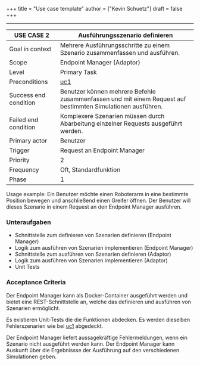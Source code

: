 +++
title = "Use case template"
author = ["Kevin Schuetz"]
draft = false
+++

---

| USE CASE **2**        | Ausführungsszenario definieren                                                                              |
|-----------------------|-------------------------------------------------------------------------------------------------------------|
| Goal in context       | Mehrere Ausführungsschritte zu einem Szenario zusammenfassen und ausführen.                                 |
| Scope                 | Endpoint Manager (Adaptor)                                                                                  |
| Level                 | Primary Task                                                                                                |
| Preconditions         | [uc1](./uc01.md)                                                                                            |
| Success end condition | Benutzer können mehrere Befehle zusammenfassen und mit einem Request auf bestimmten Simulationen ausführen. |
| Failed end condition  | Komplexere Szenarien müssen durch Abarbeitung einzelner Requests ausgeführt werden.                         |
| Primary actor         | Benutzer                                                                                                    |
| Trigger               | Request an Endpoint Manager                                                                                 |
| Priority              | 2                                                                                                           |
| Frequency             | Oft, Standardfunktion                                                                                       |
| Phase                 | 1                                                                                                           |

Usage example: Ein Benutzer möchte einen Roboterarm in eine bestimmte Position bewegen und anschließend einen Greifer öffnen.
Der Benutzer will dieses Szenario in einem Request an den Endpoint Manager ausführen.

### Unteraufgaben
- Schnittstelle zum definieren von Szenarien definieren (Endpoint Manager)
- Logik zum ausführen von Szenarien implementieren (Endpoint Manager)
- Schnittstelle zum ausführen von Szenarien definieren (Adaptor)
- Logik zum ausführen von Szenarien implementieren (Adaptor)
- Unit Tests

### Acceptance Criteria
Der Endpoint Manager kann als Docker-Container ausgeführt werden und bietet eine REST-Schnittstelle an,
welche das definieren und ausführen von Szenarien ermöglicht.

Es existieren Unit-Tests die die Funktionen abdecken.
Es werden dieselben Fehlerszenarien wie bei [uc1](./uc01.md) abgedeckt.

Der Endpoint Manager liefert aussagekräftige Fehlermeldungen, wenn ein Szenario nicht ausgeführt werden kann.
Der Endpoint Manager kann Auskunft über die Ergebnissse der Ausführung auf den verschiedenen Simulationen geben.